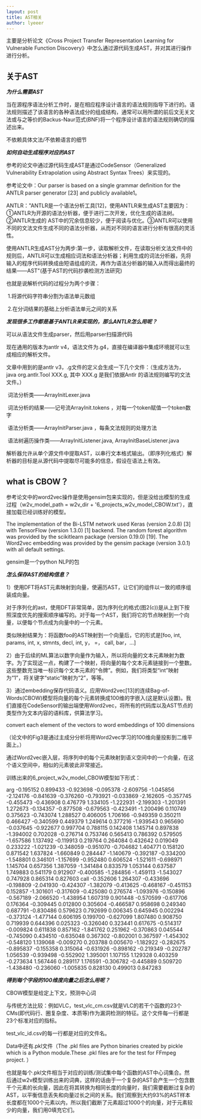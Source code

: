 ```yaml
---
layout: post
title: AST相关
author: lyeeer
---
```


主要是分析论文《Cross Project Transfer Representation Learning for Vulnerable Function Discovery》中怎么通过源代码生成AST，并对其进行操作进行分析。



## 关于AST

***为什么需要AST***

当在源程序语法分析工作时，是在相应程序设计语言的语法规则指导下进行的。语法规则描述了该语言的各种语法成分的组成结构，通常可以用所谓的前后文无关文法或与之等价的Backus-Naur范式(BNF)将一个程序设计语言的语法规则确切的描述出来。

不依赖具体文法/不依赖语言的细节

***如何自动生成程序对应的AST***

参考的论文中通过源代码生成AST是通过CodeSensor（Generalized Vulnerability Extrapolation using Abstract Syntax Trees）来实现的。

参考论文中：Our parser is based on a single grammar deﬁnition for the ANTLR parser generator [23] and publicly available1。

ANTLR："ANTLR是一个语法分析工具[12]，使用ANTLR来生成AST主要因为：①ANTLR为开源的语法分析器，便于进行二次开发，优化生成的语法树。②ANTLR生成的 AST中的冗余信息较少，便于阅读与优化。③ANTLR可以使用不同的文法文件生成不同的语法分析器，从而对不同的语言进行分析有很高的灵活性。 

使用ANTLR生成AST分为两步:第一步，读取解析文件，在读取分析文法文件中的规则后，ANTLR可以生成相应词法和语法分析器；利用生成的词法分析器，先将输入的程序代码转换成由短语组成的流，再作为语法分析器的输入从而得出最终的结果——AST"(基于AST的代码抄袭检测方法研究)

也就是说解析代码的过程分为两个步骤：

​		1.将源代码字符串分割为语法单元数组

​		2.在分词结果的基础上分析语法单元之间的关系

***发现很多工作都是基于ANTLR来实现的，那么ANTLR怎么用呢？***

可以从语法文件生成parser，然后用parser扫描源代码

现在通用的版本为antlr v4，语法文件为.g4，直接在编译器中集成环境就可以生成相应的解析文件。

文章中用到的是antlr v3，.g文件的定义会生成一下几个文件：（生成方法为， java org.antlr.Tool XXX.g, 其中 XXX.g 是我们依据Antlr 的语法规则编写的文法文件。）

​		词法分析类——ArrayInitLexer.java

​		词法分析的结果——记号流ArrayInit.tokens ，对每一个token赋值一个token数字

​		语法分析类——ArrayInitParser.java ，每条文法规则的处理方法

​		语法树遍历操作类——ArrayInitListener.java, ArrayInitBaseListener.java

解析器允许从单个源文件中提取AST，以串行文本格式输出。（即序列化格式）解析器的目标是从源代码中提取尽可能多的信息，假设在语法上有效。

## what is CBOW？

参考论文中的word2vec操作是使用gensim包来实现的，但是没给出模型的生成过程（w2v_model_path = w2v_dir + '6_projects_w2v_model_CBOW.txt'），直接加载已经训练好的模型。

The implementation of the Bi-LSTM network used Keras (version 2.0.8) [3] with TensorFlow (version 1.3.0) [1] backend. The random forest algorithm was provided by the scikitlearn package (version 0.19.0) [19]. The Word2vec embedding was provided by the gensim package (version 3.0.1) with all default settings.

gensim是一个python NLP的包

***怎么保存AST的结构信息？***

1）使用DFT将AST元素映射到向量，使遍历AST，让它们的组件以一致的顺序组装成向量。

对于序列化的ast，使用DFT非常简单，因为序列化的格式(图2(c))是从上到下按照深度优先的搜索顺序编写的。对于每一个AST，我们将它的节点映射到一个向量，以便每个节点成为向量中的一个元素。

类似映射结果为：将函数foo的AST映射到一个向量后，它的形式是[foo, int, params, int, x, stmnts, decl, int, y， =， call, bar，…]

2）由于后续的ML算法以数字向量作为输入，所以将向量的文本元素映射为数字。为了实现这一点，构建了一个映射，将向量的每个文本元素链接到一个整数。这些整数充当唯一标识每个文本元素的“令牌”。例如，我们将类型“int”映射为“1”，将关键字“static”映射为“2”，等等。

3）通过embedding保存代码语义。应用Word2vec[13]的连续Bag-of-Words(CBOW)模型将向量的每个元素转换成100维的字嵌入(这是默认设置)。我们直接在CodeSensor的输出端使用Word2vec，将所有的代码库以及AST节点的类型作为文本内容的语料库，供算法学习。

convert each element of the vectors to word embeddings of 100 dimensions

（论文中的Fig3是通过主成分分析将用Word2vec学习的100维向量投影到二维平面上。）

通过Word2vec嵌入层，将序列中的每个元素映射到语义空间中的一个向量，在这个语义空间中，相似的元素彼此非常接近。

训练出来的6_project_w2v_model_CBOW模型如下形式：

arg -0.195152 0.899433 -0.923698 -0.095378 -2.609756 -1.045856 -2.124176 -0.841639 -0.376260 -0.793921 -0.033869 -2.162605 -0.357745 -0.455473 -0.436908 0.476779 1.334105 -1.222931 -2.199303 -1.201391 1.272673 -0.134357 -0.877508 -0.679563 -0.423491 -1.200496 0.110749 0.375623 -0.743074 1.288527 0.406005 1.706166 -0.949359 0.350211 0.466427 -0.340599 0.449379 1.249614 0.377216 -1.939543 0.965690 -0.037645 -0.922677 0.997704 0.788115 0.142408 1.145714 0.897838 -1.394002 0.702028 -0.276714 0.753746 0.565413 0.786392 0.579505 -1.657586 1.137492 -0.119913 0.219764 0.264084 0.432642 0.019049 0.233222 -1.021239 -0.348059 -0.951070 -0.704682 1.404771 0.158120 0.871542 1.637824 -1.660849 0.284447 -1.140679 -0.392187 -0.334200 -1.548801 0.346101 -1.157699 -0.952480 0.606524 -1.521611 -0.698971 1.145704 0.657356 1.387059 -1.341484 0.833579 1.053144 0.637587 1.749883 0.541179 0.912907 -0.400585 -1.284856 -1.459113 -1.543027 0.747928 0.865314 0.827603
call -0.352606 1.264307 -0.433696 -0.198809 -2.041930 -0.424307 -1.382079 -0.413625 -0.468167 -0.451153 0.152857 -1.301601 -0.317609 -0.425080 0.276574 -1.093976 -0.150896 -0.567189 -2.066520 -1.438954 1.607319 0.901448 -0.570599 -0.617706 0.176364 -0.309445 0.012800 0.305604 -0.466587 0.958698 0.249340 0.687791 -0.830486 0.579623 0.792699 0.006345 0.645945 0.002294 -0.373124 -1.477144 0.606195 0.199700 -0.627099 1.807480 0.908750 0.719939 0.644396 0.025323 -0.326040 0.323441 0.617675 -0.514317 -0.009824 0.611838 0.857162 -1.841762 0.251962 -0.370863 0.045544 -0.745090 0.434510 -0.635048 0.367302 -0.802001 0.367597 -1.454302 -0.548120 1.139068 -0.009270 0.203788 0.005670 -1.182922 -0.282675 -0.895837 -0.155358 0.315064 -0.631926 -0.898162 -0.219349 -0.202787 1.056539 -0.939498 -0.552902 1.395001 1.107155 1.129328 0.403259 -0.273634 1.567446 0.289117 1.176591 -0.306782 -0.445889 0.509720 -1.438480 -0.236060 -1.005835 0.828130 0.499013 0.847283

***得到每个字段的100维度向量之后怎么用呢？***

CBOW模型是给定上下文，预测中心词

与传统方法比较：例如VLC，test_vlc_cm.csv就是VLC的若干个函数的23个CMs(即代码行、圈复杂度、本质等)作为漏洞检测的特征。这个文件每一行都是23个标准对应的指标。

test_vlc_id.csv的每一行都是对应的文件名。

Data中还有.pkl文件（The .pkl files are Python binaries created by pickle which is a Python module.These .pkl files are for the test for FFmpeg project. ）

也就是每个.pkl文件相当于对应的训练/测试集中每个函数的AST中心词集合。然后通过w2v模型训练出来的词典，这样的话由于一个复杂的AST会产生一个包含数千个元素的长向量，因此在将其转换为相同长度的向量时，我们需要截断过复杂的AST，以平衡信息丢失和向量过长之间的关系。我们观察到大约93%的AST样本长度都在1000个元素以内，所以我们截断了元素超过1000个的向量，对于元素较少的向量，我们用0填充它们。







